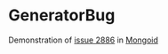 # GeneratorBug

Demonstration of [issue 2886](https://github.com/mongoid/mongoid/issues/2886) in [Mongoid](https://github.com/mongoid/mongoid/)

